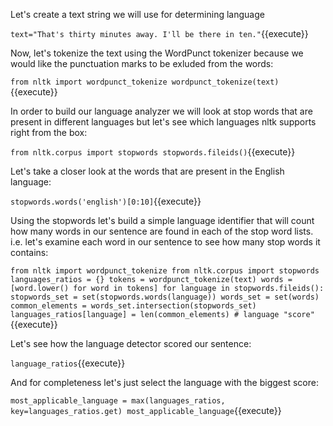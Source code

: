 Let's create a text string we will use for determining language

`text="That's thirty minutes away. I'll be there in ten."`{{execute}}

Now, let's tokenize the text using the WordPunct tokenizer because we would like the punctuation marks to be exluded from the words:

`from nltk import wordpunct_tokenize
wordpunct_tokenize(text)`{{execute}}

In order to build our language analyzer we will look at stop words that are present in different languages but let's see
which languages nltk supports right from the box:

`from nltk.corpus import stopwords
stopwords.fileids()`{{execute}}

Let's take a closer look at the words that are present in the English language:

`stopwords.words('english')[0:10]`{{execute}}

Using the stopwords let's build a simple language identifier that will count how many words in our sentence are found
in each of the stop word lists. i.e. let's examine each word in our sentence to see how many stop words it contains:

`from nltk import wordpunct_tokenize
from nltk.corpus import stopwords
languages_ratios = {}
tokens = wordpunct_tokenize(text)
words = [word.lower() for word in tokens]
for language in stopwords.fileids():
    stopwords_set = set(stopwords.words(language))
    words_set = set(words)
    common_elements = words_set.intersection(stopwords_set)
    languages_ratios[language] = len(common_elements) # language "score"`{{execute}}
    
Let's see how the language detector scored our sentence:

`language_ratios`{{execute}}

And for completeness let's just select the language with the biggest score:

`most_applicable_language = max(languages_ratios, key=languages_ratios.get)
most_applicable_language`{{execute}}
